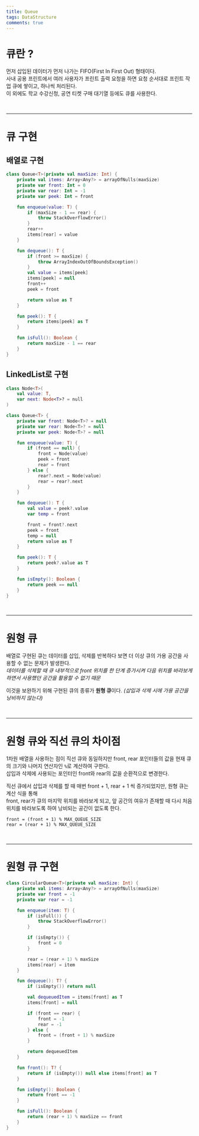 ```yaml
---
title: Queue
tags: DataStructure
comments: true
---
```


# 큐란 ?

먼저 삽입된 데이터가 먼저 나가는 FIFO(First In First Out) 형태이다. <br>
사내 공용 프린트에서 여러 사용자가 프린트 출력 요청을 하면 요청 순서대로 프린트 작업 큐에 쌓이고, 하나씩 처리된다. <br>
이 외에도 학교 수강신청, 공연 티켓 구매 대기열 등에도 큐를 사용한다.

<br>
<hr>

# 큐 구현

## 배열로 구현

```kotlin
class Queue<T>(private val maxSize: Int) {
    private val items: Array<Any?> = arrayOfNulls(maxSize)
    private var front: Int = 0
    private var rear: Int = -1
    private var peek: Int = front

    fun enqueue(value: T) {
        if (maxSize - 1 == rear) {
            throw StackOverflowError()
        }
        rear++
        items[rear] = value
    }

    fun dequeue(): T {
        if (front >= maxSize) {
            throw ArrayIndexOutOfBoundsException()
        }
        val value = items[peek]
        items[peek] = null
        front++
        peek = front

        return value as T
    }

    fun peek(): T {
        return items[peek] as T
    }

    fun isFull(): Boolean {
        return maxSize - 1 == rear
    }
}
```

## LinkedList로 구현

```kotlin
class Node<T>(
    val value: T,
    var next: Node<T>? = null
)

class Queue<T> {
    private var front: Node<T>? = null
    private var rear: Node<T>? = null
    private var peek: Node<T>? = null

    fun enqueue(value: T) {
        if (front == null) {
            front = Node(value)
            peek = front
            rear = front
        } else {
            rear?.next = Node(value)
            rear = rear?.next
        }
    }

    fun dequeue(): T {
        val value = peek?.value
        var temp = front

        front = front?.next
        peek = front
        temp = null
        return value as T
    }

    fun peek(): T {
        return peek?.value as T
    }

    fun isEmpty(): Boolean {
        return peek == null
    }
}
```

<br>
<hr>

# 원형 큐

배열로 구현된 큐는 데이터를 삽입, 삭제를 반복하다 보면 더 이상 큐의 가용 공간을 사용할 수 없는 문제가 발생한다. <br>
*데이터를 삭제할 때 큐 내부적으로 front 위치를 한 단계 증가시켜 다음 위치를 바라보게 하면서 사용했던 공간을 활용할 수 없기 때문*

이것을 보완하기 위해 구현된 큐의 종류가 **원형 큐**이다. *(삽입과 삭제 시에 가용 공간을 낭비하지 않는다)* <br>

<br>
<hr>

# 원형 큐와 직선 큐의 차이점

1차원 배열을 사용하는 점이 직선 큐와 동일하지만 front, rear 포인터들의 값을 현재 큐의 크기와 나머지 연산자인 `%`로 계산하여 구한다. <br>
삽입과 삭제에 사용되는 포인터인 front와 rear의 값을 순환적으로 변경한다.

직선 큐에서 삽입과 삭제를 할 때 매번 front + 1, rear + 1 씩 증가되었지만, 원형 큐는 계산 식을 통해 <br>
front, rear가 큐의 마지막 위치를 바라보게 되고, 앞 공간의 여유가 존재할 때 다시 처음 위치를 바라보도록 하여 낭비되는 공간이 없도록 한다.

```
front = (front + 1) % MAX_QUEUE_SIZE
rear = (rear + 1) % MAX_QUEUE_SIZE
```

<br>
<hr>

# 원형 큐 구현

```kotlin
class CircularQueue<T>(private val maxSize: Int) {
    private val items: Array<Any?> = arrayOfNulls(maxSize)
    private var front = -1
    private var rear = -1

    fun enqueue(item: T) {
        if (isFull()) {
            throw StackOverflowError()
        }

        if (isEmpty()) {
            front = 0
        }

        rear = (rear + 1) % maxSize
        items[rear] = item
    }

    fun dequeue(): T? {
        if (isEmpty()) return null

        val dequeuedItem = items[front] as T
        items[front] = null

        if (front == rear) {
            front = -1
            rear = -1
        } else {
            front = (front + 1) % maxSize
        }

        return dequeuedItem
    }

    fun front(): T? {
        return if (isEmpty()) null else items[front] as T
    }

    fun isEmpty(): Boolean {
        return front == -1
    }

    fun isFull(): Boolean {
        return (rear + 1) % maxSize == front
    }
}
```



